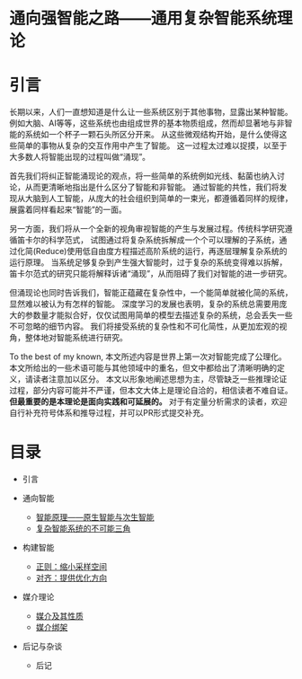# 通向强智能之路——通用复杂智能系统理论

# 引言

长期以来，人们一直想知道是什么让一些系统区别于其他事物，显露出某种智能。
例如大脑、AI等等，这些系统也由组成世界的基本物质组成，然而却显著地与非智能的系统如一个杯子一颗石头所区分开来。
从这些微观结构开始，是什么使得这些简单的事物从复杂的交互作用中产生了智能。
这一过程太过难以捉摸，以至于大多数人将智能出现的过程叫做“涌现”。

首先我们将纠正智能涌现论的观点，将一些简单的系统例如光线、黏菌也纳入讨论，从而更清晰地指出是什么区分了智能和非智能。
通过智能的共性，我们将发现从大脑到人工智能，从庞大的社会组织到简单的一束光，都遵循着同样的规律，展露着同样看起来“智能”的一面。

另一方面，我们将从一个全新的视角审视智能的产生与发展过程。传统科学研究遵循笛卡尔的科学范式，
试图通过将复杂系统拆解成一个个可以理解的子系统，通过化简(Reduce)使用低自由度方程描述高阶系统的运行，再逐层理解复杂系统的运行原理。
当系统足够复杂到产生强大智能时，过于复杂的系统变得难以拆解，笛卡尔范式的研究只能将解释诉诸“涌现”，从而阻碍了我们对智能的进一步研究。

但涌现论也同时告诉我们，智能正蕴藏在复杂性中，一个能简单就被化简的系统，显然难以被认为有怎样的智能。
深度学习的发展也表明，复杂的系统总需要用庞大的参数量才能拟合好，仅仅试图用简单的模型去描述复杂的系统，总会丢失一些不可忽略的细节内容。
我们将接受系统的复杂性和不可化简性，从更加宏观的视角，整体地对智能系统进行研究。

To the best of my known, 本文所述内容是世界上第一次对智能完成了公理化。
本文所给出的一些术语可能与其他领域中的重名，但文中都给出了清晰明确的定义，请读者注意加以区分。
本文以形象地阐述思想为主，尽管缺乏一些推理论证过程，部分内容可能并不严谨，但本文大体上是理论自洽的，相信读者不难自证。
**但最重要的是本理论是面向实践和可延展的。**
对于有定量分析需求的读者，欢迎自行补充符号体系和推导过程，并可以PR形式提交补充。

# 目录

* 引言

* 通向智能

    * [智能原理——原生智能与次生智能](zh/chapter1_1_principle.md)
    * [复杂智能系统的不可能三角](zh/chapter1_2_impossible_trinity.md)

* 构建智能

    * [正则：缩小采样空间](zh/chapter2_1_regularization.md)
    * [对齐：提供优化方向](zh/chapter2_2_alignment.md)

* 媒介理论

    * [媒介及其性质](zh/chapter3_1_media.md)
    * [媒介绑架](zh/chapter3_2_hijack.md)

* 后记与杂谈

    * 后记
